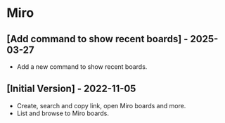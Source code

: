 # Miro

## [Add command to show recent boards] - 2025-03-27

- Add a new command to show recent boards.

## [Initial Version] - 2022-11-05

- Create, search and copy link, open Miro boards and more.
- List and browse to Miro boards.
